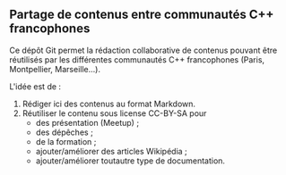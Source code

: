 Partage de contenus entre communautés C++ francophones
------------------------------------------------------

Ce dépôt Git permet la rédaction collaborative de contenus pouvant être réutilisés par les différentes communautés C++ francophones (Paris, Montpellier, Marseille...).

L'idée est de :

1. Rédiger ici des contenus au format Markdown.  
2. Réutiliser le contenu sous license CC-BY-SA pour 
    * des présentation (Meetup) ;
    * des dépêches ;
    * de la formation ;
    * ajouter/améliorer des articles Wikipédia ;
    * ajouter/améliorer toutautre type de documentation.
